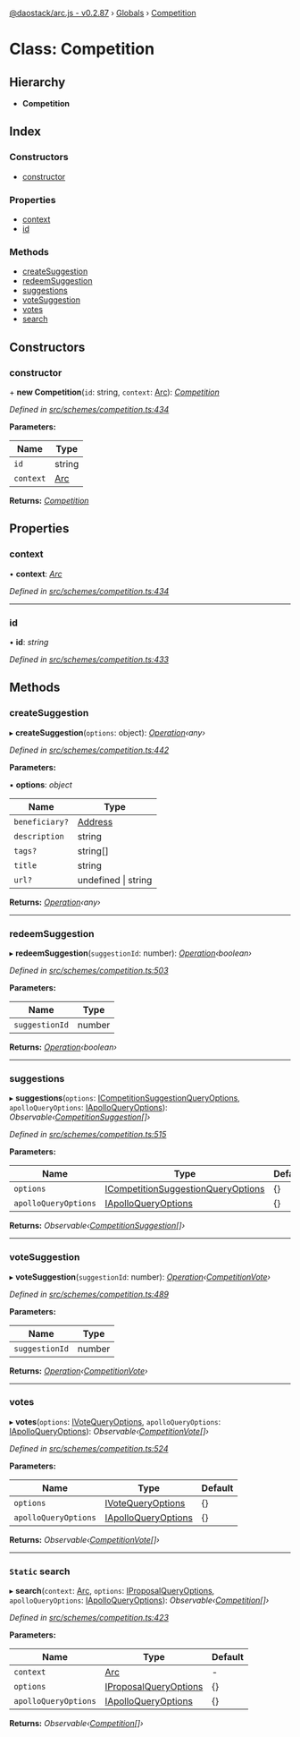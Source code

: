 [@daostack/arc.js - v0.2.87](../README.md) › [Globals](../globals.md) › [Competition](competition.md)

# Class: Competition

## Hierarchy

* **Competition**

## Index

### Constructors

* [constructor](competition.md#constructor)

### Properties

* [context](competition.md#context)
* [id](competition.md#id)

### Methods

* [createSuggestion](competition.md#createsuggestion)
* [redeemSuggestion](competition.md#redeemsuggestion)
* [suggestions](competition.md#suggestions)
* [voteSuggestion](competition.md#votesuggestion)
* [votes](competition.md#votes)
* [search](competition.md#static-search)

## Constructors

###  constructor

\+ **new Competition**(`id`: string, `context`: [Arc](arc.md)): *[Competition](competition.md)*

*Defined in [src/schemes/competition.ts:434](https://github.com/daostack/alchemy-monorepo/blob/6a18bc5/packages/arc.js/src/schemes/competition.ts#L434)*

**Parameters:**

Name | Type |
------ | ------ |
`id` | string |
`context` | [Arc](arc.md) |

**Returns:** *[Competition](competition.md)*

## Properties

###  context

• **context**: *[Arc](arc.md)*

*Defined in [src/schemes/competition.ts:434](https://github.com/daostack/alchemy-monorepo/blob/6a18bc5/packages/arc.js/src/schemes/competition.ts#L434)*

___

###  id

• **id**: *string*

*Defined in [src/schemes/competition.ts:433](https://github.com/daostack/alchemy-monorepo/blob/6a18bc5/packages/arc.js/src/schemes/competition.ts#L433)*

## Methods

###  createSuggestion

▸ **createSuggestion**(`options`: object): *[Operation](../globals.md#operation)‹any›*

*Defined in [src/schemes/competition.ts:442](https://github.com/daostack/alchemy-monorepo/blob/6a18bc5/packages/arc.js/src/schemes/competition.ts#L442)*

**Parameters:**

▪ **options**: *object*

Name | Type |
------ | ------ |
`beneficiary?` | [Address](../globals.md#address) |
`description` | string |
`tags?` | string[] |
`title` | string |
`url?` | undefined &#124; string |

**Returns:** *[Operation](../globals.md#operation)‹any›*

___

###  redeemSuggestion

▸ **redeemSuggestion**(`suggestionId`: number): *[Operation](../globals.md#operation)‹boolean›*

*Defined in [src/schemes/competition.ts:503](https://github.com/daostack/alchemy-monorepo/blob/6a18bc5/packages/arc.js/src/schemes/competition.ts#L503)*

**Parameters:**

Name | Type |
------ | ------ |
`suggestionId` | number |

**Returns:** *[Operation](../globals.md#operation)‹boolean›*

___

###  suggestions

▸ **suggestions**(`options`: [ICompetitionSuggestionQueryOptions](../interfaces/icompetitionsuggestionqueryoptions.md), `apolloQueryOptions`: [IApolloQueryOptions](../interfaces/iapolloqueryoptions.md)): *Observable‹[CompetitionSuggestion](competitionsuggestion.md)[]›*

*Defined in [src/schemes/competition.ts:515](https://github.com/daostack/alchemy-monorepo/blob/6a18bc5/packages/arc.js/src/schemes/competition.ts#L515)*

**Parameters:**

Name | Type | Default |
------ | ------ | ------ |
`options` | [ICompetitionSuggestionQueryOptions](../interfaces/icompetitionsuggestionqueryoptions.md) |  {} |
`apolloQueryOptions` | [IApolloQueryOptions](../interfaces/iapolloqueryoptions.md) |  {} |

**Returns:** *Observable‹[CompetitionSuggestion](competitionsuggestion.md)[]›*

___

###  voteSuggestion

▸ **voteSuggestion**(`suggestionId`: number): *[Operation](../globals.md#operation)‹[CompetitionVote](competitionvote.md)›*

*Defined in [src/schemes/competition.ts:489](https://github.com/daostack/alchemy-monorepo/blob/6a18bc5/packages/arc.js/src/schemes/competition.ts#L489)*

**Parameters:**

Name | Type |
------ | ------ |
`suggestionId` | number |

**Returns:** *[Operation](../globals.md#operation)‹[CompetitionVote](competitionvote.md)›*

___

###  votes

▸ **votes**(`options`: [IVoteQueryOptions](../interfaces/ivotequeryoptions.md), `apolloQueryOptions`: [IApolloQueryOptions](../interfaces/iapolloqueryoptions.md)): *Observable‹[CompetitionVote](competitionvote.md)[]›*

*Defined in [src/schemes/competition.ts:524](https://github.com/daostack/alchemy-monorepo/blob/6a18bc5/packages/arc.js/src/schemes/competition.ts#L524)*

**Parameters:**

Name | Type | Default |
------ | ------ | ------ |
`options` | [IVoteQueryOptions](../interfaces/ivotequeryoptions.md) |  {} |
`apolloQueryOptions` | [IApolloQueryOptions](../interfaces/iapolloqueryoptions.md) |  {} |

**Returns:** *Observable‹[CompetitionVote](competitionvote.md)[]›*

___

### `Static` search

▸ **search**(`context`: [Arc](arc.md), `options`: [IProposalQueryOptions](../interfaces/iproposalqueryoptions.md), `apolloQueryOptions`: [IApolloQueryOptions](../interfaces/iapolloqueryoptions.md)): *Observable‹[Competition](competition.md)[]›*

*Defined in [src/schemes/competition.ts:423](https://github.com/daostack/alchemy-monorepo/blob/6a18bc5/packages/arc.js/src/schemes/competition.ts#L423)*

**Parameters:**

Name | Type | Default |
------ | ------ | ------ |
`context` | [Arc](arc.md) | - |
`options` | [IProposalQueryOptions](../interfaces/iproposalqueryoptions.md) |  {} |
`apolloQueryOptions` | [IApolloQueryOptions](../interfaces/iapolloqueryoptions.md) |  {} |

**Returns:** *Observable‹[Competition](competition.md)[]›*
